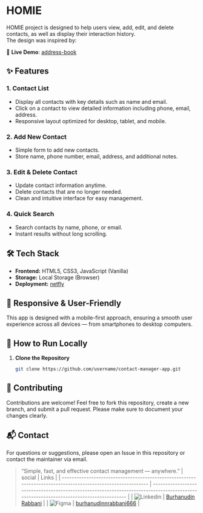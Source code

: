 # HOMIE

HOMIE project is designed to help users view, add, edit, and delete contacts, as well as display their interaction history.  
The design was inspired by:

🔗 **Live Demo**: [address-book](https://address-book-six-theta.vercel.app/)

## ✨ Features

### 1. Contact List

- Display all contacts with key details such as name and email.
- Click on a contact to view detailed information including phone, email, address.
- Responsive layout optimized for desktop, tablet, and mobile.

### 2. Add New Contact

- Simple form to add new contacts.
- Store name, phone number, email, address, and additional notes.

### 3. Edit & Delete Contact

- Update contact information anytime.
- Delete contacts that are no longer needed.
- Clean and intuitive interface for easy management.

### 4. Quick Search

- Search contacts by name, phone, or email.
- Instant results without long scrolling.

## 🛠️ Tech Stack

- **Frontend:** HTML5, CSS3, JavaScript (Vanilla)
- **Storage:** Local Storage (Browser)
- **Deployment:** [netfly](address-book-six-theta.vercel.app)

## 📱 Responsive & User-Friendly

This app is designed with a mobile-first approach, ensuring a smooth user experience across all devices — from smartphones to desktop computers.

## 🚀 How to Run Locally

1. **Clone the Repository**
   ```bash
   git clone https://github.com/username/contact-manager-app.git
   ```

## 🤝 Contributing

Contributions are welcome!
Feel free to fork this repository, create a new branch, and submit a pull request.
Please make sure to document your changes clearly.

## 📬 Contact

For questions or suggestions, please open an Issue in this repository or contact the maintainer via email.

> “Simple, fast, and effective contact management — anywhere.”
> | social | Links |
> | ----------------------------------------------------------------------------------------------------------- | ------------------------------------------------------------------------------------------------------------------------------------- |
> | ![Linkedin](https://img.shields.io/badge/LinkedIn-0077B5?style=for-the-badge&logo=linkedin&logoColor=white) | [Burhanudin Rabbani](https://www.linkedin.com/in/burhanudin-rabbani-ba1033362/) |
> | ![Figma](https://img.shields.io/badge/Figma-F24E1E?style=for-the-badge&logo=figma&logoColor=white) | [burhanudinnrabbani666](https://www.figma.com/files/team/1542920370909340660/project/442001460/Team-project?fuid=1542920368842988705) |
